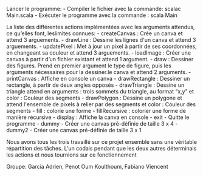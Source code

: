 Lancer le programme:
    - Compiler le fichier avec la commande: scalac Main.scala
    - Exécuter le programme avec la commande : scala Main

La liste des différentes actions implémentées avec les arguments attendus, ce qu’elles font, leslimites connues:
    - createCanvas : Crée un canva et attend 3 arguements.
    - drawLine : Dessine les lignes d'un canva et attend 3 arguements.
    - updatePixel : Met à jour un pixel à partir de ses coordonnées, en changeant sa couleur et attend 3 arguements.
    - loadImage : Créer une canvas à partir d’un fichier existant et attend 1 argument.
    - draw : Dessiner des figures. Prend en premier argument le type de figure, puis les arguments nécessaires pour la dessiner.le canva et attend 2 arguments.
    - printCanvas : Affiche en console un canva
    - drawRectangle : Dessiner un rectangle, à partir de deux angles opposés
    - drawTriangle : Dessine un triangle attend en arguments : trois sommets du triangle, au format “x,y” et color : Couleur des segments
    - drawPolygon : Dessine un polygone et attend l'ensemble de pixels à relier par des segments et color : Couleur des segments
    - fill : colorie une forme
    - fillRecursive : colorier une forme de manière récursive
    - display : Affiche la canva en console
    - exit - Quitte le programme
    - dummy - Créer une canvas pré-définie de taille 3 x 4
    - dummy2 - Créer une canvas pré-définie de taille 3 x 1


Nous avons tous les trois travaillé sur ce  projet ensemble sans une véritable répartition des tâches.
L'un codais pendant que les deux autres déterminais les actions et nous tournions sur ce fonctionnement

Groupe: Garcia Adrien, Penot Oum Koulthoum, Fabiano Viencent
